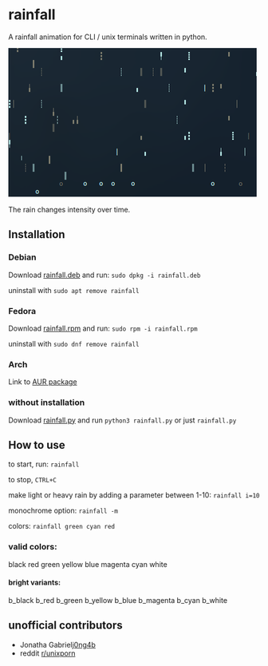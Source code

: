 # rainfall

A rainfall animation for CLI / unix terminals written in python.

![](rainfall.gif?raw=true)

The rain changes intensity over time.


## Installation


### Debian

Download [rainfall.deb](https://github.com/alpin111/rainfall/releases/download/v0.3/rainfall.deb) and run:
`sudo dpkg -i rainfall.deb`

uninstall with `sudo apt remove rainfall`


### Fedora

Download [rainfall.rpm](https://github.com/alpin111/rainfall/releases/download/v0.3/rainfall.rpm) and run:
`sudo rpm -i rainfall.rpm`

uninstall with `sudo dnf remove rainfall`


### Arch

Link to [AUR package](https://aur.archlinux.org/packages/rainfall)


### without installation

Download [rainfall.py](source/rainfall.py?raw=true) and run
`python3 rainfall.py` or just `rainfall.py`


## How to use

to start, run:
`rainfall`

to stop, `CTRL+C`

make light or heavy rain by adding a parameter between 1-10:
`rainfall i=10`

monochrome option:
`rainfall -m`

colors:
`rainfall green cyan red`

### valid colors:

black
red
green
yellow
blue
magenta
cyan
white

#### bright variants:

b_black
b_red
b_green
b_yellow
b_blue
b_magenta
b_cyan
b_white


## unofficial contributors

- Jonatha Gabriel[j0ng4b](https://github.com/j0ng4b)
- reddit [r/unixporn](https://old.reddit.com/r/unixporn/comments/v0vadk/oc_rain_animation_for_cli_that_changes_intensity/)


